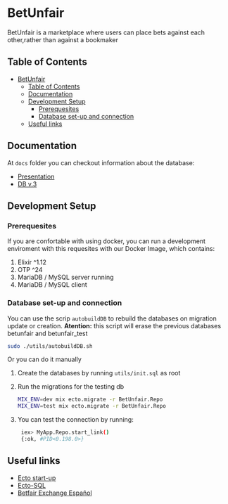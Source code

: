 # BetUnfair

BetUnfair is a marketplace where users can place bets against each other,rather than against a bookmaker

## Table of Contents

- [BetUnfair](#betunfair)
  - [Table of Contents](#table-of-contents)
  - [Documentation](#documentation)
  - [Development Setup](#development-setup)
    - [Prerequesites](#prerequesites)
    - [Database set-up and connection](#database-set-up-and-connection)
  - [Useful links](#useful-links)

## Documentation

At `docs` folder you can checkout information about the database:

- [Presentation](https://github.com/alvarocaboUPM/Betunfair/blob/main/docs/presentation.pdf)
- [DB v.3](https://github.com/alvarocaboUPM/Betunfair/blob/main/docs/betunfair_v3.pdf)

## Development Setup

### Prerequesites

If you are confortable with using docker, you can run a development
enviroment with this requesites with our Docker Image, which contains:

1. Elixir ^1.12
2. OTP ^24
3. MariaDB / MySQL server running
4. MariaDB / MySQL client

### Database set-up and connection

You can use the scrip `autobuildDB` to rebuild the databases on migration update or creation.
**Atention:** this script will erase the previous databases betunfair and betunfair_test

```bash
sudo ./utils/autobuildDB.sh
```

Or you can do it manually

1. Create the databases by running `utils/init.sql` as root
2. Run the migrations for the testing db

    ```bash
    MIX_ENV=dev mix ecto.migrate -r BetUnfair.Repo
    MIX_ENV=test mix ecto.migrate -r BetUnfair.Repo
    ```

3. You can test the connection by running:

   ```bash
    iex> MyApp.Repo.start_link()
    {:ok, #PID<0.198.0>}
    ```

## Useful links

- [Ecto start-up](https://hexdocs.pm/ecto/getting-started.html#adding-ecto-to-an-application)
- [Ecto-SQL](https://hexdocs.pm/ecto_sql/Ecto.Adapters.SQL.html)
- [Betfair Exchange Español](https://www.youtube.com/watch?v=OuwNoftd2ow)
